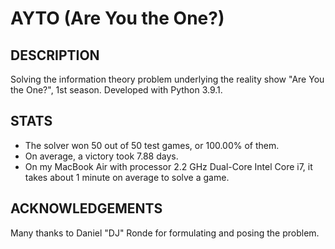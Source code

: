 # AYTO (Are You the One?)

DESCRIPTION
-----------
Solving the information theory problem underlying the reality show "Are You the One?", 1st season. Developed with Python 3.9.1.

STATS
-----
- The solver won 50 out of 50 test games, or 100.00% of them. 
- On average, a victory took 7.88 days.
- On my MacBook Air with processor 2.2 GHz Dual-Core Intel Core i7, it takes about 1 minute on average to solve a game.

ACKNOWLEDGEMENTS
----------------
Many thanks to Daniel "DJ" Ronde for formulating and posing the problem.
